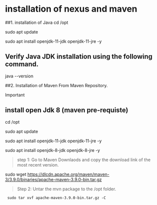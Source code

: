 # installation of nexus and maven

##1. installation of Java
   cd /opt 
   
   sudo apt update
   
   sudo apt install openjdk-11-jdk openjdk-11-jre -y
    

## Verify Java JDK installation using the following command.

  java --version

##2. Installation of  Maven  From Maven Repository.

>[!IMPORTANT]
>## install open Jdk 8 (maven pre-requiste)
 
   cd /opt
   
   sudo apt update
   
   sudo apt install openjdk-11-jdk openjdk-11-jre -y
   
   sudo apt install openjdk-8-jdk openjdk-8-jre -y

 > step 1: Go to Maven Downlaods and copy the download link of the most recent version.

sudo wget https://dlcdn.apache.org/maven/maven-3/3.9.0/binaries/apache-maven-3.9.0-bin.tar.gz

 > Step 2: Untar the mvn package to the /opt folder.
    
     sudo tar xvf apache-maven-3.9.0-bin.tar.gz -C 



